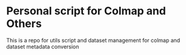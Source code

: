 # Personal script for Colmap and Others

This is a repo for utils script and dataset management for colmap and dataset metadata conversion
